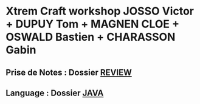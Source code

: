 # Xtrem Craft workshop JOSSO Victor + DUPUY Tom + MAGNEN CLOE + OSWALD Bastien + CHARASSON Gabin

## Prise de Notes : Dossier [REVIEW](/REVIEW)
## Language : Dossier [JAVA](/java)
